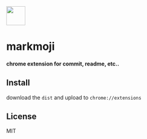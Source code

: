 <img src="https://user-images.githubusercontent.com/9702154/46263502-db10d300-c518-11e8-93d9-7db769c48987.png " width="50" />

# markmoji
#### chrome extension for commit, readme, etc..

## Install
download the `dist` and upload to `chrome://extensions`

## License

MIT
